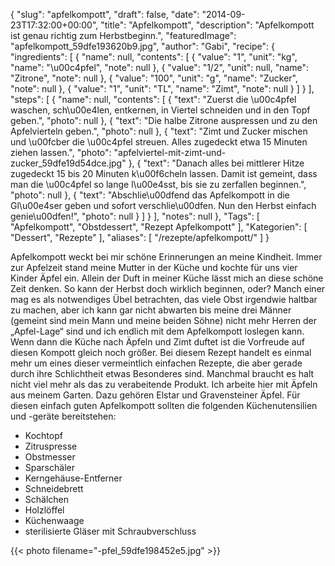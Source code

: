 {
    "slug": "apfelkompott",
    "draft": false,
    "date": "2014-09-23T17:32:00+00:00",
    "title": "Apfelkompott",
    "description": "Apfelkompott ist genau richtig zum Herbstbeginn.",
    "featuredImage": "apfelkompott_59dfe193620b9.jpg",
    "author": "Gabi",
    "recipe": {
        "ingredients": [
            {
                "name": null,
                "contents": [
                    {
                        "value": "1",
                        "unit": "kg",
                        "name": "\u00c4pfel",
                        "note": null
                    },
                    {
                        "value": "1\/2",
                        "unit": null,
                        "name": "Zitrone",
                        "note": null
                    },
                    {
                        "value": "100",
                        "unit": "g",
                        "name": "Zucker",
                        "note": null
                    },
                    {
                        "value": "1",
                        "unit": "TL",
                        "name": "Zimt",
                        "note": null
                    }
                ]
            }
        ],
        "steps": [
            {
                "name": null,
                "contents": [
                    {
                        "text": "Zuerst die \u00c4pfel waschen, sch\u00e4len, entkernen, in Viertel schneiden und in den Topf geben.",
                        "photo": null
                    },
                    {
                        "text": "Die halbe Zitrone auspressen und zu den Apfelvierteln geben.",
                        "photo": null
                    },
                    {
                        "text": "Zimt und Zucker mischen und \u00fcber die \u00c4pfel streuen. Alles zugedeckt etwa 15 Minuten ziehen lassen.",
                        "photo": "apfelviertel-mit-zimt-und-zucker_59dfe19d54dce.jpg"
                    },
                    {
                        "text": "Danach alles bei  mittlerer Hitze zugedeckt 15 bis 20 Minuten k\u00f6cheln lassen. Damit ist gemeint, dass man die \u00c4pfel so lange l\u00e4sst, bis sie zu zerfallen beginnen.",
                        "photo": null
                    },
                    {
                        "text": "Abschlie\u00dfend das Apfelkompott in die Gl\u00e4ser geben und sofort verschlie\u00dfen. Nun den Herbst einfach genie\u00dfen!",
                        "photo": null
                    }
                ]
            }
        ],
        "notes": null
    },
    "Tags": [
        "Apfelkompott",
        "Obstdessert",
        "Rezept Apfelkompott"
    ],
    "Kategorien": [
        "Dessert",
        "Rezepte"
    ],
    "aliases": [
        "\/rezepte\/apfelkompott\/"
    ]
}

Apfelkompott weckt bei mir schöne Erinnerungen an meine Kindheit. Immer zur Apfelzeit stand meine Mutter in der Küche und kochte für uns vier Kinder Äpfel ein. Allein der Duft in meiner Küche lässt mich an diese schöne Zeit denken. So kann der Herbst doch wirklich beginnen, oder? Manch einer mag es als notwendiges Übel betrachten, das viele Obst irgendwie haltbar zu machen, aber ich kann gar nicht abwarten bis meine drei Männer (gemeint sind mein Mann und meine beiden Söhne) nicht mehr Herren der &#8222;Apfel-Lage&#8220; sind und ich endlich mit dem Apfelkompott loslegen kann. Wenn dann die Küche nach Äpfeln und Zimt duftet ist die Vorfreude auf diesen Kompott gleich noch größer. Bei diesem Rezept handelt es einmal mehr um eines dieser vermeintlich einfachen Rezepte, die aber gerade durch ihre Schlichtheit etwas Besonderes sind. Manchmal braucht es halt nicht viel mehr als das zu verabeitende Produkt. Ich arbeite hier mit Äpfeln aus meinem Garten. Dazu gehören Elstar und Gravensteiner Äpfel. Für diesen einfach guten Apfelkompott sollten die folgenden Küchenutensilien und -geräte bereitstehen:

 * Kochtopf
 * Zitruspresse
 * Obstmesser
 * Sparschäler
 * Kerngehäuse-Entferner
 * Schneidebrett
 * Schälchen
 * Holzlöffel
 * Küchenwaage
 * sterilisierte Gläser mit Schraubverschluss

{{< photo filename="-pfel_59dfe198452e5.jpg" >}}